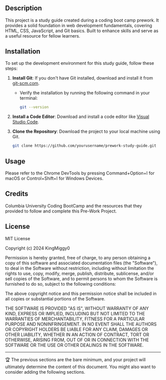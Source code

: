 # <Miguel-Pena-Prework>

## Description

This project is a study guide created during a coding boot camp prework. It provides a solid foundation in web development fundamentals, covering HTML, CSS, JavaScript, and Git basics. Built to enhance skills and serve as a useful resource for fellow learners.

## Installation

To set up the development environment for this study guide, follow these steps:

1. **Install Git**: If you don't have Git installed, download and install it from [git-scm.com](https://git-scm.com/).
   - Verify the installation by running the following command in your terminal:
     ```bash
     git --version
     ```

2. **Install a Code Editor**: Download and install a code editor like [Visual Studio Code](https://code.visualstudio.com/).

3. **Clone the Repository**: Download the project to your local machine using Git.
   ```bash
   git clone https://github.com/yourusername/prework-study-guide.git


## Usage

Please refer to the Chrome DevTools by pressing Command+Option+I for macOS or Control+Shift+I for Windows Devices.

## Credits

Columbia University Coding BootCamp and the resources that they provided to follow and complete this Pre-Work Project.

## License

MIT License

Copyright (c) 2024 KingMiggy0

Permission is hereby granted, free of charge, to any person obtaining a copy
of this software and associated documentation files (the "Software"), to deal
in the Software without restriction, including without limitation the rights
to use, copy, modify, merge, publish, distribute, sublicense, and/or sell
copies of the Software, and to permit persons to whom the Software is
furnished to do so, subject to the following conditions:

The above copyright notice and this permission notice shall be included in all
copies or substantial portions of the Software.

THE SOFTWARE IS PROVIDED "AS IS", WITHOUT WARRANTY OF ANY KIND, EXPRESS OR
IMPLIED, INCLUDING BUT NOT LIMITED TO THE WARRANTIES OF MERCHANTABILITY,
FITNESS FOR A PARTICULAR PURPOSE AND NONINFRINGEMENT. IN NO EVENT SHALL THE
AUTHORS OR COPYRIGHT HOLDERS BE LIABLE FOR ANY CLAIM, DAMAGES OR OTHER
LIABILITY, WHETHER IN AN ACTION OF CONTRACT, TORT OR OTHERWISE, ARISING FROM,
OUT OF OR IN CONNECTION WITH THE SOFTWARE OR THE USE OR OTHER DEALINGS IN THE
SOFTWARE.

---

🏆 The previous sections are the bare minimum, and your project will ultimately determine the content of this document. You might also want to consider adding the following sections.

